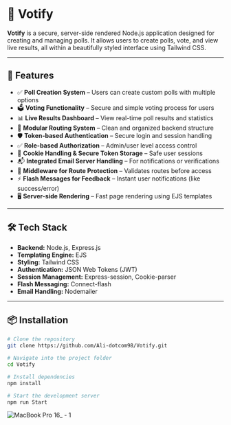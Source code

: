 # 📌 Votify

**Votify** is a secure, server-side rendered Node.js application designed for creating and managing polls. It allows users to create polls, vote, and view live results, all within a beautifully styled interface using Tailwind CSS.

---

## 🚀 Features

- ✅ **Poll Creation System** – Users can create custom polls with multiple options  
- 🗳️ **Voting Functionality** – Secure and simple voting process for users  
- 📊 **Live Results Dashboard** – View real-time poll results and statistics  
- 🧩 **Modular Routing System** – Clean and organized backend structure  
- 🛡️ **Token-based Authentication** – Secure login and session handling  
- ✅ **Role-based Authorization** – Admin/user level access control  
- 🍪 **Cookie Handling & Secure Token Storage** – Safe user sessions  
- 📬 **Integrated Email Server Handling** – For notifications or verifications  
- 🔐 **Middleware for Route Protection** – Validates routes before access  
- ⚡ **Flash Messages for Feedback** – Instant user notifications (like success/error)  
- 🖥️ **Server-side Rendering** – Fast page rendering using EJS templates  

---

## 🛠️ Tech Stack

- **Backend:** Node.js, Express.js  
- **Templating Engine:** EJS  
- **Styling:** Tailwind CSS  
- **Authentication:** JSON Web Tokens (JWT)  
- **Session Management:** Express-session, Cookie-parser  
- **Flash Messaging:** Connect-flash  
- **Email Handling:** Nodemailer 

---

## 📦 Installation

```bash
# Clone the repository
git clone https://github.com/Ali-dotcom98/Votify.git

# Navigate into the project folder
cd Votify

# Install dependencies
npm install

# Start the development server
npm run Start
```
![MacBook Pro 16_ - 1](https://github.com/user-attachments/assets/84276b5c-cad8-4247-a54a-53a9221c14a6)





